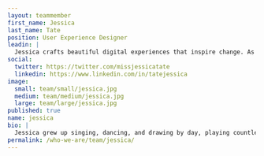 ```yaml
---
layout: teammember
first_name: Jessica
last_name: Tate
position: User Experience Designer
leadin: |
  Jessica crafts beautiful digital experiences that inspire change. As a designer, she draws upon a life-long interest in art history, calligraphy, and technology. She is also a competitive ballroom dancer. We remain hopeful that she will someday teach us all to waltz.
social:
  twitter: https://twitter.com/missjessicatate
  linkedin: https://www.linkedin.com/in/tatejessica
image:
  small: team/small/jessica.jpg
  medium: team/medium/jessica.jpg
  large: team/large/jessica.jpg
published: true
name: jessica
bio: |
  Jessica grew up singing, dancing, and drawing by day, playing countless hours of video games at night. A self-described “secret computer nerd,” she built her own PC and tinkers in backend software development on the weekends. Her true passion lies in user experience design. A faculty instructor at the Art Institute of Portland, she has a knack teaching and communicating with our clients about concepts in visual design. Her thoughts on typography have been published in Steven Heller’s book, "Typographic Universe." We can neither confirm nor deny that she also has a small fashion and beauty channel on YouTube.
permalink: /who-we-are/team/jessica/
---
```

